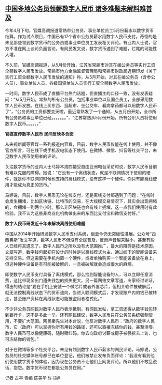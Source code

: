 <!--1684996920000-->
[中国多地公务员领薪数字人民币 诸多难题未解料难普及](https://www.rfa.org/mandarin/yataibaodao/jingmao/gt-05252023024141.html)
------

<p>今年4月下旬，官媒高调报道常熟市公务员、事业单位员工5月份薪水以数字货币结算。作为试点项目，中国已有17个省市公务员薪水用数字人民币支付。奇怪的是未见那些领到数字货币的公务员或事业单位员工发表相关评论。有业内人士说，官方不准在网上谈论负面言论。有网民发文说，数字货币遇到了难题，烂尾的可能性大增。</p><p>不久前，官媒高调报道，从5月份开始，江苏省常熟市对其在编公务员等实行工资全额数字人民币发放。常熟市地方金融监督管理局和常熟市财政局近期印发《关于实行工资全额数字人民币发放的通知》称，从5月开始，对其在编公务员（含参公人员）、事业单位人员、各级国资单位人员实行工资全额数字人民币发放。</p><p>一时间，数字人民币成了直播平台热门话题，但直播主的口径一致，没有发表疑问：“从5月开始，常熟的所有公务员，包括事业单位以及国企员工，全部采用数字人民币发放。在线上买东西、逛超市、坐公交车、看病拿药都可以用数字人民币了”，“公务员的工资都要变天啦，最近常熟发了一个通知，从五月份开始，全市所有公务员和事业单位已经。。。。。。。”，“江苏常熟从5月份开始，所有公职人员将使用数字人民币。。。。。。”</p><p><strong>官媒宣传数字人民币 民间反映多负面</strong></p><p>从央视新闻等官媒一系列报道内容看，目前，数字人民币仅能在线上使用，并不像官方所言，可在线下或手机没电状态下使用。在微博、微信、抖音等社交平台，未见数字人民币使用者的评论。</p><p>关注数字货币的业内人士马婷本周四接受自由亚洲电台采访时说，数字人民币目前有难以克服的障碍。她说：“它没有一个离线状态，就是不联网情况下使用的硬件，就是你不联网的时候也支持的离线模式，没有这样一个硬件。你只有能离线使用才能成为真正的货币。”</p><p>马婷说，目前，数字人民币无论在线支付，还是离线支付都遇到了问题：“在线时会发生拥堵，比如区块链、比特币的交易，在大规模交易情况下，其实会出现拥堵的，会拥堵一到两个小时。那么非区块链也会有线上拥堵，这一点我们使用时有此检验。我不认为这些非商业化机构做出来的东西比支付宝和微信支付好。”</p><p><strong>数字人民币研发近十年未解决离线使用难题</strong></p><p>中国从2014年开始研发数字人民币支付系统，但至今仍无突破性进展。公众号“西西弗斯”发文写道，数字人民币不但没有全民普及，反而声音越来越小，甚至有些人已经将其遗忘了。数字人民币之所以没有大范围推广，最大的阻碍是技术原因。文章写道，数字钱包起初在设计的时候是以离线模式为主，通过线下的智能设备来支持交易。但这需要在手机内置一个硬件，或者单独购买一个智能设备放在身上，但这种硬件设备是有可能被破解的，一旦被破解就会造成很大的麻烦。</p><p>即使数字人民币支付具备了离线模式，那么捡到智能设备的人，可以立即任意消费，这比带现金出门遗失钱包的损失更大。另一篇网络文章写道，专家经过论证，得出的结论是“要在手机上安装一个微芯片或者外置芯片，但相关软件被破解后，就无法控制离线状态下的货币流向，当进入联网模式后，才发现账户内的钱已被转走，甚至账户资料在离线状态可能被盗用者格式化。”</p><p>不少非公务员网民对数字人民币表示抵制，有网民发帖，拿工资还得从数字钱包转到银行卡，这不是多此一举。还有网民建议，数字人民币只在公务员系统强制使用，不要扩大范围。网民秦先生对本台说，他反对数字人民币：“政府的数字人民币，它（政府）可以掌握你所有用钱的路径，还可以直接冻结你的钱，甚至清零。数字人民币可以像健康码，随时赋红码。你去向政府讨薪或房子被强拆去上访，也可冻结你的钱包。”</p><p>对于在微博等多个社交平台，未见有领到数字人民币薪水的网民评论。马婷说，公务员的社交媒体账号都已在单位登记，他们被禁止发布负面评论：“我没有看到他们使用数字货币的体验，因为现在公务员不让他们上网发评论。所以他们不敢乱说话、抱怨。数字货币现在都是公务员在用。”</p><p>记者 古亭 责编 陈美华 许书婷</p>
